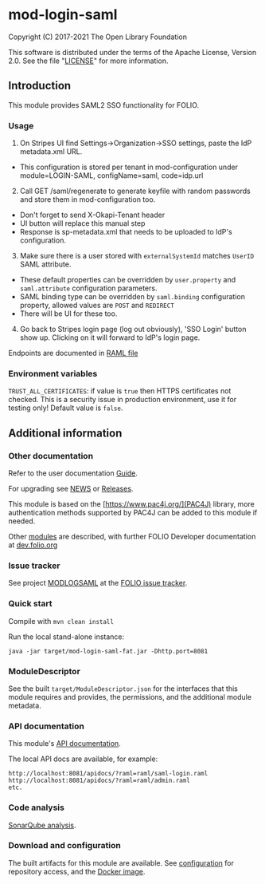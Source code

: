 # mod-login-saml

Copyright (C) 2017-2021 The Open Library Foundation

This software is distributed under the terms of the Apache License,
Version 2.0. See the file "[LICENSE](LICENSE)" for more information.

## Introduction

This module provides SAML2 SSO functionality for FOLIO.

### Usage

1. On Stripes UI find Settings->Organization->SSO settings, paste the IdP metadata.xml URL.
  - This configuration is stored per tenant in mod-configuration under module=LOGIN-SAML, configName=saml, code=idp.url
2. Call GET /saml/regenerate to generate keyfile with random passwords and store them in mod-configuration too.
  - Don't forget to send X-Okapi-Tenant header
  - UI button will replace this manual step
  - Response is sp-metadata.xml that needs to be uploaded to IdP's configuration.
3. Make sure there is a user stored with `externalSystemId` matches `UserID` SAML attribute.
  - These default properties can be overridden by `user.property` and `saml.attribute` configuration parameters.
  - SAML binding type can be overridden by `saml.binding` configuration property, allowed values are `POST` and `REDIRECT`
  - There will be UI for these too.
4. Go back to Stripes login page (log out obviously), 'SSO Login' button show up. Clicking on it will forward to IdP's login page.

Endpoints are documented in [RAML file](ramls/saml-login.raml)

### Environment variables

`TRUST_ALL_CERTIFICATES`: if value is `true` then HTTPS certificates not checked. This is a security issue in
production environment, use it for testing only! Default value is `false`.

## Additional information

### Other documentation

Refer to the user documentation [Guide](GUIDE.md).

For upgrading see [NEWS](NEWS.md) or [Releases](https://github.com/folio-org/mod-login-saml/releases).

This module is based on the [https://www.pac4j.org/](PAC4J) library, more authentication methods supported by PAC4J
can be added to this module if needed.

Other [modules](https://dev.folio.org/source-code/#server-side) are described,
with further FOLIO Developer documentation at [dev.folio.org](https://dev.folio.org/)

### Issue tracker

See project [MODLOGSAML](https://issues.folio.org/browse/MODLOGSAML)
at the [FOLIO issue tracker](https://dev.folio.org/guidelines/issue-tracker/).

### Quick start

Compile with `mvn clean install`

Run the local stand-alone instance:

```
java -jar target/mod-login-saml-fat.jar -Dhttp.port=8081
```

### ModuleDescriptor

See the built `target/ModuleDescriptor.json` for the interfaces that this module
requires and provides, the permissions, and the additional module metadata.

### API documentation

This module's [API documentation](https://dev.folio.org/reference/api/#mod-login-saml).

The local API docs are available, for example:
```
http://localhost:8081/apidocs/?raml=raml/saml-login.raml
http://localhost:8081/apidocs/?raml=raml/admin.raml
etc.
```

### Code analysis

[SonarQube analysis](https://sonarcloud.io/dashboard?id=org.folio%3Amod-login-saml).

### Download and configuration

The built artifacts for this module are available.
See [configuration](https://dev.folio.org/download/artifacts) for repository access,
and the [Docker image](https://hub.docker.com/r/folioorg/mod-login-saml/).

